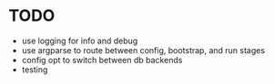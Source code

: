 # TODO

- use logging for info and debug
- use argparse to route between config, bootstrap, and run stages
- config opt to switch between db backends
- testing
